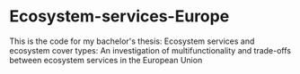 # Ecosystem-services-Europe
This is the code for my bachelor's thesis: Ecosystem services and ecosystem cover types: An investigation of multifunctionality and trade-offs between ecosystem services in the European Union
